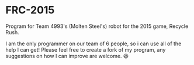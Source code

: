 # FRC-2015
Program for Team 4993's (Molten Steel's) robot for the 2015 game, Recycle Rush.

I am the only programmer on our team of 6 people, so i can use all of the help I can get! Please feel free to create a fork of my program, any suggestions on how I can improve are welcome. :smiley:
